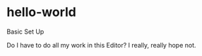 hello-world
===========

Basic Set Up

Do I have to do all my work in this Editor? I really, really hope not.
